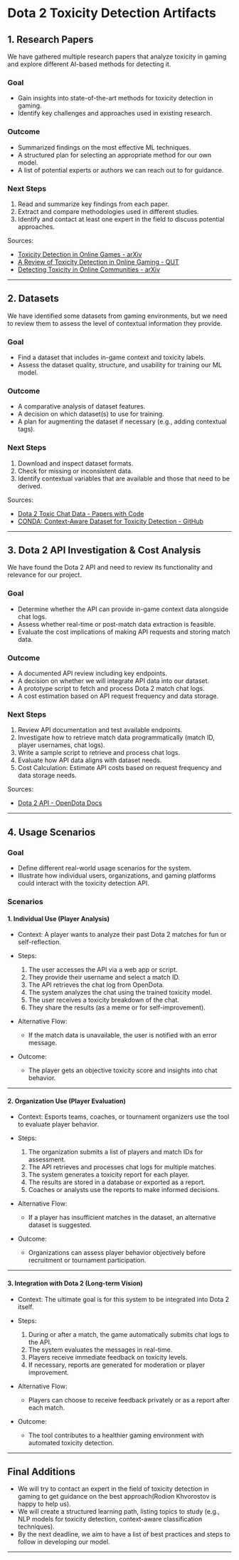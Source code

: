# Dota 2 Toxicity Detection Artifacts

## 1. Research Papers
We have gathered multiple research papers that analyze toxicity in gaming and explore different AI-based methods for detecting it.

### Goal
- Gain insights into state-of-the-art methods for toxicity detection in gaming.
- Identify key challenges and approaches used in existing research.

### Outcome
- Summarized findings on the most effective ML techniques.
- A structured plan for selecting an appropriate method for our own model.
- A list of potential experts or authors we can reach out to for guidance.

### Next Steps
1. Read and summarize key findings from each paper.
2. Extract and compare methodologies used in different studies.
3. Identify and contact at least one expert in the field to discuss potential approaches.

Sources:
- [Toxicity Detection in Online Games - arXiv](https://arxiv.org/pdf/2403.15458v1)
- [A Review of Toxicity Detection in Online Gaming - QUT](https://eprints.qut.edu.au/227450/1/104448192.pdf)
- [Detecting Toxicity in Online Communities - arXiv](http://arxiv.org/pdf/2310.18330)

---

## 2. Datasets
We have identified some datasets from gaming environments, but we need to review them to assess the level of contextual information they provide.

### Goal
- Find a dataset that includes in-game context and toxicity labels.
- Assess the dataset quality, structure, and usability for training our ML model.

### Outcome
- A comparative analysis of dataset features.
- A decision on which dataset(s) to use for training.
- A plan for augmenting the dataset if necessary (e.g., adding contextual tags).

### Next Steps
1. Download and inspect dataset formats.
2. Check for missing or inconsistent data.
3. Identify contextual variables that are available and those that need to be derived.

Sources:
- [Dota 2 Toxic Chat Data - Papers with Code](https://paperswithcode.com/dataset/dota-2-toxic-chat-data)
- [CONDA: Context-Aware Dataset for Toxicity Detection - GitHub](https://github.com/usydnlp/CONDA)

---

## 3. Dota 2 API Investigation & Cost Analysis
We have found the Dota 2 API and need to review its functionality and relevance for our project.

### Goal
- Determine whether the API can provide in-game context data alongside chat logs.
- Assess whether real-time or post-match data extraction is feasible.
- Evaluate the cost implications of making API requests and storing match data.

### Outcome
- A documented API review including key endpoints.
- A decision on whether we will integrate API data into our dataset.
- A prototype script to fetch and process Dota 2 match chat logs.
- A cost estimation based on API request frequency and data storage.

### Next Steps
1. Review API documentation and test available endpoints.
2. Investigate how to retrieve match data programmatically (match ID, player usernames, chat logs).
3. Write a sample script to retrieve and process chat logs.
4. Evaluate how API data aligns with dataset needs.
5. Cost Calculation: Estimate API costs based on request frequency and data storage needs.

Sources:
- [Dota 2 API - OpenDota Docs](https://docs.opendota.com/#section/Introduction)

---

## 4. Usage Scenarios

### Goal
- Define different real-world usage scenarios for the system.
- Illustrate how individual users, organizations, and gaming platforms could interact with the toxicity detection API.

### Scenarios

#### 1. Individual Use (Player Analysis)
- Context: A player wants to analyze their past Dota 2 matches for fun or self-reflection.
- Steps:
  1. The user accesses the API via a web app or script.
  2. They provide their username and select a match ID.
  3. The API retrieves the chat log from OpenDota.
  4. The system analyzes the chat using the trained toxicity model.
  5. The user receives a toxicity breakdown of the chat.
  6. They share the results (as a meme or for self-improvement).

- Alternative Flow:
  - If the match data is unavailable, the user is notified with an error message.

- Outcome:
  - The player gets an objective toxicity score and insights into chat behavior.

---
#### 2. Organization Use (Player Evaluation)
- Context: Esports teams, coaches, or tournament organizers use the tool to evaluate player behavior.
- Steps:
  1. The organization submits a list of players and match IDs for assessment.
  2. The API retrieves and processes chat logs for multiple matches.
  3. The system generates a toxicity report for each player.
  4. The results are stored in a database or exported as a report.
  5. Coaches or analysts use the reports to make informed decisions.

- Alternative Flow:
  - If a player has insufficient matches in the dataset, an alternative dataset is suggested.

- Outcome:
  - Organizations can assess player behavior objectively before recruitment or tournament participation.

---

#### 3. Integration with Dota 2 (Long-term Vision)
- Context: The ultimate goal is for this system to be integrated into Dota 2 itself.
- Steps:
  1. During or after a match, the game automatically submits chat logs to the API.
  2. The system evaluates the messages in real-time.
  3. Players receive immediate feedback on toxicity levels.
  4. If necessary, reports are generated for moderation or player improvement.
  
- Alternative Flow:
  - Players can choose to receive feedback privately or as a report after each match.

- Outcome:
  - The tool contributes to a healthier gaming environment with automated toxicity detection.

---

## Final Additions
- We will try to contact an expert in the field of toxicity detection in gaming to get guidance on the best approach(Rodion Khvorostov is happy to help us).
- We will create a structured learning path, listing topics to study (e.g., NLP models for toxicity detection, context-aware classification techniques).
- By the next deadline, we aim to have a list of best practices and steps to follow in developing our model.

---